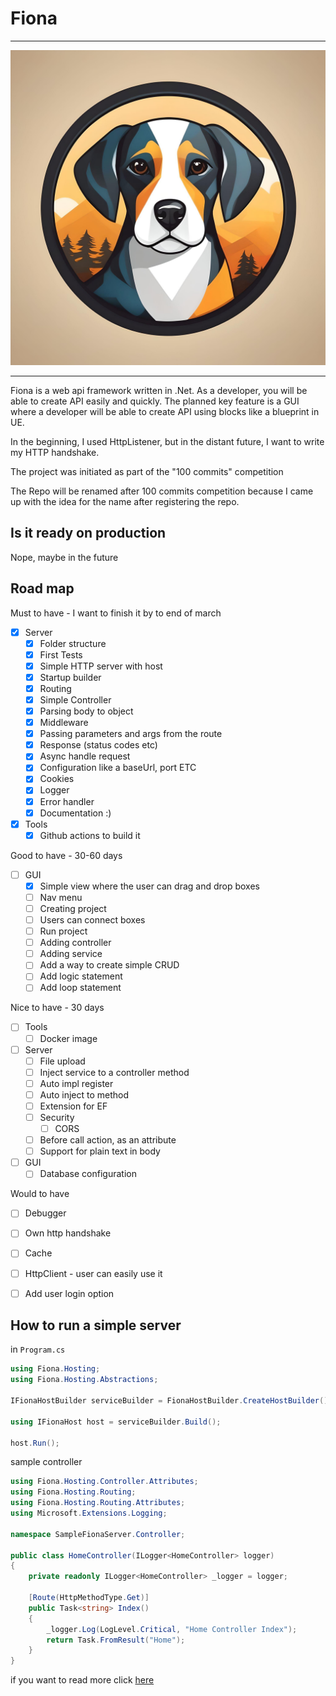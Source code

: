 # Fiona

---
![logo](assets/logo.jpg)

---
Fiona is a web api framework written in .Net. As a developer, you will be able to create API easily and quickly.
The planned key feature is a GUI where a developer will be able to create API using blocks like a blueprint in UE.

In the beginning, I used HttpListener, but in the distant future, I want to write my HTTP handshake.

The project was initiated as part of the "100 commits" competition

The Repo will be renamed after 100 commits competition because I came up with the idea for the name after registering the repo.

## Is it ready on production
Nope, maybe in the future

## Road map

Must to have - I want to finish it by to end of march
- [X] Server
	- [X] Folder structure 
    - [X] First Tests
	- [X] Simple HTTP server with host
	- [X] Startup builder
	- [X] Routing
	- [X] Simple Controller
	- [X] Parsing body to object
	- [X] Middleware
	- [X] Passing parameters and args from the route
	- [X] Response (status codes etc)
	- [X] Async handle request
	- [X] Configuration like a baseUrl, port ETC
	- [X] Cookies
	- [X] Logger
	- [X] Error handler
	- [X] Documentation :)
- [X] Tools
    - [X] Github actions to build it

Good to have - 30-60 days
- [ ] GUI
	- [X] Simple view where the user can drag and drop boxes
	- [ ] Nav menu
	- [ ] Creating project
	- [ ] Users can connect boxes
	- [ ] Run project
	- [ ] Adding controller 
	- [ ] Adding service
	- [ ] Add a way to create simple CRUD
	- [ ] Add logic statement
	- [ ] Add loop statement

Nice to have - 30 days
- [ ] Tools
	- [ ] Docker image
- [ ] Server
    - [ ] File upload
	- [ ] Inject service to a controller method
	- [ ] Auto impl register
	- [ ] Auto inject to method
	- [ ] Extension for EF
	- [ ] Security
		- [ ] CORS
	- [ ] Before call action, as an attribute
	- [ ] Support for plain text in body
- [ ] GUI
	- [ ] Database configuration

Would to have
- [ ] Debugger
- [ ] Own http handshake
- [ ] Cache
- [ ] HttpClient - user can easily use it
- [ ] Add user login option


## How to run a simple server
in `Program.cs`
```c# 
using Fiona.Hosting;
using Fiona.Hosting.Abstractions;

IFionaHostBuilder serviceBuilder = FionaHostBuilder.CreateHostBuilder();

using IFionaHost host = serviceBuilder.Build();

host.Run();
```

sample controller

```c#
using Fiona.Hosting.Controller.Attributes;
using Fiona.Hosting.Routing;
using Fiona.Hosting.Routing.Attributes;
using Microsoft.Extensions.Logging;

namespace SampleFionaServer.Controller;

public class HomeController(ILogger<HomeController> logger)
{
    private readonly ILogger<HomeController> _logger = logger;
    
    [Route(HttpMethodType.Get)]
    public Task<string> Index()
    {
        _logger.Log(LogLevel.Critical, "Home Controller Index");
        return Task.FromResult("Home");
    }
}
```

if you want to read more click [here](./docs/Readme.md)